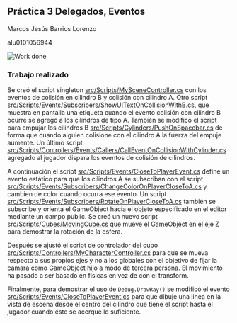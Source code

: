 ## Práctica 3 Delegados, Eventos

Marcos Jesús Barrios Lorenzo

alu0101056944

![Work done](assets/work.gif)

### Trabajo realizado

Se creó el script singleton [src/Scripts/MySceneController.cs](src/Scripts/MySceneController.cs) con los eventos de colisión en cilindro B y colisión con cilindro A. Otro script [src/Scripts/Events/Subscribers/ShowUITextOnCollisionWithB.cs](src/Scripts/Events/Subscribers/ShowUITextOnCollisionWithB.cs), que muestra en pantalla una etiqueta cuando el evento colisión con cilindro B ocurre se agregó a los cilindros de tipo A. También se modificó el script para empujar los cilindros B [src/Scripts/Cylinders/PushOnSpacebar.cs](src/Scripts/Cylinders/PushOnSpacebar.cs) de forma que cuando alguien colisione con el cilindro A la fuerza del empuje aumente. Un último script [src/Scripts/Controllers/Events/Callers/CallEventOnCollisionWithCylinder.cs](src/Scripts/Controllers/Events/Callers/CallEventOnCollisionWithCylinder.cs) agregado al jugador dispara los eventos de colisión de cilindros.

A continuación el script [src/Scripts/Events/CloseToPlayerEvent.cs](src/Scripts/Events/CloseToPlayerEvent.cs) define un evento estático para que los cilindros A se subscriban con el script [src/Scripts/Events/Subscribers/ChangeColorOnPlayerCloseToA.cs](src/Scripts/Events/Subscribers/ChangeColorOnPlayerCloseToA.cs) y cambien de color cuando ocurra ese evento. Un script [src/Scripts/Events/Subscribers/RotateOnPlayerCloseToA.cs](/src/Scripts/Events/Subscribers/RotateOnPlayerCloseToA.cs) también se subscribe y orienta el GameObject hacia el objeto especificado en el editor mediante un campo public. Se creó un nuevo script [src/Scripts/Cubes/MovingCube.cs](src/Scripts/Cubes/MovingCube.cs) que mueve el GameObject en el eje Z para demostrar la rotación de la esfera.

Después se ajustó el script de controlador del cubo [src/Scripts/Controllers/MyCharacterController.cs](src/Scripts/Controllers/MyCharacterController.cs) para que se mueva respecto a sus propios ejes y no a los globales con el objetivo de fijar la cámara como GameObject hijo a modo de tercera persona. El movimiento ha pasado a ser basado en físicas en vez de con el transform.

Finalmente, para demostrar el uso de <code>Debug.DrawRay()</code> se modificó el evento [src/Scripts/Events/CloseToPlayerEvent.cs](src/Scripts/Events/CloseToPlayerEvent.cs) para que dibuje una linea en la vista de escena desde el centro del cilindro que tiene el script hasta el jugador cuando éste se acerque lo suficiente.
